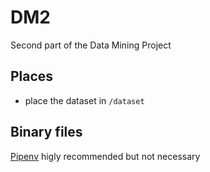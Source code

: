# DM2
Second part of the Data Mining Project

## Places

- place the dataset in ``/dataset``

## Binary files

[Pipenv](https://pipenv.pypa.io/en/latest/) higly recommended but not necessary
